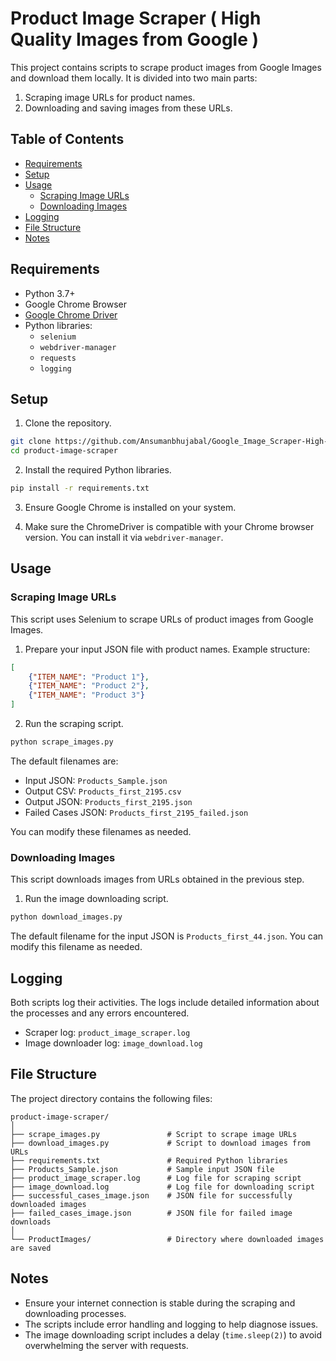 # Product Image Scraper ( High Quality Images from Google )

This project contains scripts to scrape product images from Google Images and download them locally. It is divided into two main parts:
1. Scraping image URLs for product names.
2. Downloading and saving images from these URLs.

## Table of Contents
- [Requirements](#requirements)
- [Setup](#setup)
- [Usage](#usage)
  - [Scraping Image URLs](#scraping-image-urls)
  - [Downloading Images](#downloading-images)
- [Logging](#logging)
- [File Structure](#file-structure)
- [Notes](#notes)

## Requirements

- Python 3.7+
- Google Chrome Browser
- [Google Chrome Driver](https://sites.google.com/a/chromium.org/chromedriver/)
- Python libraries:
  - `selenium`
  - `webdriver-manager`
  - `requests`
  - `logging`

## Setup

1. Clone the repository.

```bash
git clone https://github.com/Ansumanbhujabal/Google_Image_Scraper-High-Quality-.git
cd product-image-scraper
```

2. Install the required Python libraries.

```bash
pip install -r requirements.txt
```

3. Ensure Google Chrome is installed on your system.

4. Make sure the ChromeDriver is compatible with your Chrome browser version. You can install it via `webdriver-manager`.

## Usage

### Scraping Image URLs

This script uses Selenium to scrape URLs of product images from Google Images.

1. Prepare your input JSON file with product names. Example structure:

```json
[
    {"ITEM_NAME": "Product 1"},
    {"ITEM_NAME": "Product 2"},
    {"ITEM_NAME": "Product 3"}
]
```

2. Run the scraping script.

```bash
python scrape_images.py
```

The default filenames are:
- Input JSON: `Products_Sample.json`
- Output CSV: `Products_first_2195.csv`
- Output JSON: `Products_first_2195.json`
- Failed Cases JSON: `Products_first_2195_failed.json`

You can modify these filenames as needed.

### Downloading Images

This script downloads images from URLs obtained in the previous step.

1. Run the image downloading script.

```bash
python download_images.py
```

The default filename for the input JSON is `Products_first_44.json`. You can modify this filename as needed.

## Logging

Both scripts log their activities. The logs include detailed information about the processes and any errors encountered.

- Scraper log: `product_image_scraper.log`
- Image downloader log: `image_download.log`

## File Structure

The project directory contains the following files:

```
product-image-scraper/
│
├── scrape_images.py               # Script to scrape image URLs
├── download_images.py             # Script to download images from URLs
├── requirements.txt               # Required Python libraries
├── Products_Sample.json           # Sample input JSON file
├── product_image_scraper.log      # Log file for scraping script
├── image_download.log             # Log file for downloading script
├── successful_cases_image.json    # JSON file for successfully downloaded images
├── failed_cases_image.json        # JSON file for failed image downloads
│
└── ProductImages/                 # Directory where downloaded images are saved
```

## Notes

- Ensure your internet connection is stable during the scraping and downloading processes.
- The scripts include error handling and logging to help diagnose issues.
- The image downloading script includes a delay (`time.sleep(2)`) to avoid overwhelming the server with requests.
